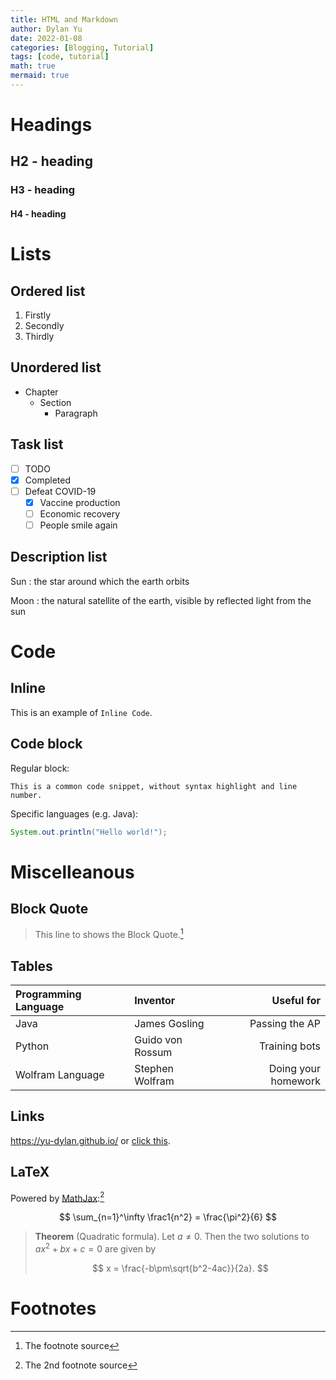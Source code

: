 ```yaml
---
title: HTML and Markdown
author: Dylan Yu
date: 2022-01-08
categories: [Blogging, Tutorial]
tags: [code, tutorial]
math: true
mermaid: true
---
```


# Headings

<h2 data-toc-skip>H2 - heading</h2>

<h3 data-toc-skip>H3 - heading</h3>

<h4>H4 - heading</h4>

# Lists

## Ordered list

1. Firstly
2. Secondly
3. Thirdly

## Unordered list

- Chapter
  - Section
    - Paragraph

## Task list

- [ ] TODO
- [x] Completed
- [ ] Defeat COVID-19
  - [x] Vaccine production
  - [ ] Economic recovery
  - [ ] People smile again

## Description list

Sun
: the star around which the earth orbits

Moon
: the natural satellite of the earth, visible by reflected light from the sun

# Code

## Inline

This is an example of `Inline Code`.

## Code block

Regular block:

```
This is a common code snippet, without syntax highlight and line number.
```

Specific languages (e.g. Java):

```java
System.out.println("Hello world!");
```

# Miscelleanous

## Block Quote

> This line to shows the Block Quote.[^fn1]

## Tables

| Programming Language | Inventor         | Useful for          |
|:---------------------|:-----------------|--------------------:|
| Java                 | James Gosling    | Passing the AP      |
| Python               | Guido von Rossum | Training bots       |
| Wolfram Language     | Stephen Wolfram  | Doing your homework |

## Links

<https://yu-dylan.github.io/> or [click this](https://yu-dylan.github.io/).

## LaTeX

Powered by [MathJax](https://www.mathjax.org/):[^fn2]

$$ \sum_{n=1}^\infty \frac1{n^2} = \frac{\pi^2}{6} $$

> **Theorem** (Quadratic formula). Let $a\neq 0$. Then the two solutions to $ax^2 + bx + c = 0$ are given by
> 
> $$ x = \frac{-b\pm\sqrt{b^2-4ac}}{2a}. $$

# Footnotes

[^fn1]: The footnote source
[^fn2]: The 2nd footnote source
